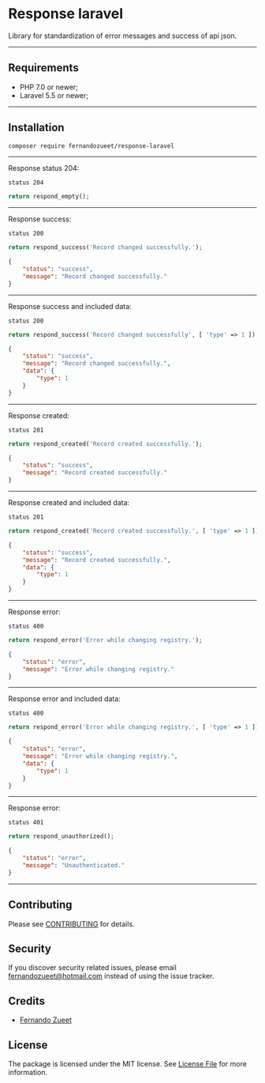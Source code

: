 # Response laravel

Library for standardization of error messages and success of api json.

---

## Requirements

-   PHP 7.0 or newer;
-   Laravel 5.5 or newer;

---

## Installation

```bash
composer require fernandozueet/response-laravel
```

---

Response status 204:

<code>status 204</code>

```php
return respond_empty();
```

---

Response success:

<code>status 200</code>

```php
return respond_success('Record changed successfully.');
```

```json
{
    "status": "success",
    "message": "Record changed successfully."
}
```

---

Response success and included data:

<code>status 200</code>

```php
return respond_success('Record changed successfully', [ 'type' => 1 ]);
```

```json
{
    "status": "success",
    "message": "Record changed successfully.",
    "data": {
        "type": 1
    }
}
```

---

Response created:

<code>status 201</code>

```php
return respond_created('Record created successfully.');
```

```json
{
    "status": "success",
    "message": "Record created successfully."
}
```

---

Response created and included data:

<code>status 201</code>

```php
return respond_created('Record created successfully.', [ 'type' => 1 ]);
```

```json
{
    "status": "success",
    "message": "Record created successfully.",
    "data": {
        "type": 1
    }
}
```

---

Response error:

<code>status 400</code>

```php
return respond_error('Error while changing registry.');
```

```json
{
    "status": "error",
    "message": "Error while changing registry."
}
```

---

Response error and included data:

<code>status 400</code>

```php
return respond_error('Error while changing registry.', [ 'type' => 1 ]);
```

```json
{
    "status": "error",
    "message": "Error while changing registry.",
    "data": {
        "type": 1
    }
}
```

---

Response error:

<code>status 401</code>

```php
return respond_unauthorized();
```

```json
{
    "status": "error",
    "message": "Unauthenticated."
}
```

---

## Contributing

Please see [CONTRIBUTING](https://github.com/FernandoZueet/response-laravel/graphs/contributors) for details.

## Security

If you discover security related issues, please email fernandozueet@hotmail.com instead of using the issue tracker.

## Credits

-   [Fernando Zueet](https://github.com/FernandoZueet)

## License

The package is licensed under the MIT license. See [License File](LICENSE.md) for more information.
